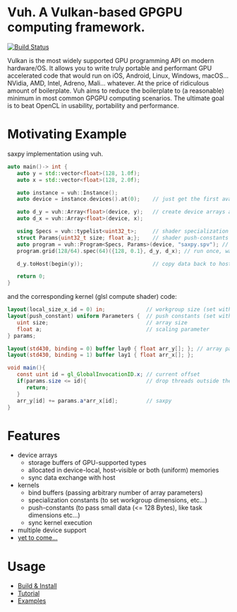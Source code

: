 # Vuh. A Vulkan-based GPGPU computing framework.
[![Build Status](https://travis-ci.org/Glavnokoman/vuh.svg?branch=master)](https://travis-ci.org/Glavnokoman/vuh)

Vulkan is the most widely supported GPU programming API on modern hardware/OS.
It allows you to write truly portable and performant GPU accelerated code that would run on iOS, Android, Linux, Windows, macOS... NVidia, AMD, Intel, Adreno, Mali... whatever.
At the price of ridiculous amount of boilerplate.
Vuh aims to reduce the boilerplate to (a reasonable) minimum in most common GPGPU computing scenarios.
The ultimate goal is to beat OpenCL in usability, portability and performance.

# Motivating Example
saxpy implementation using vuh.
```c++
auto main()-> int {
   auto y = std::vector<float>(128, 1.0f);
   auto x = std::vector<float>(128, 2.0f);

   auto instance = vuh::Instance();
   auto device = instance.devices().at(0);    // just get the first available device

   auto d_y = vuh::Array<float>(device, y);   // create device arrays and copy data
   auto d_x = vuh::Array<float>(device, x);

   using Specs = vuh::typelist<uint32_t>;     // shader specialization constants interface
   struct Params{uint32_t size; float a;};    // shader push-constants interface
   auto program = vuh::Program<Specs, Params>(device, "saxpy.spv"); // load shader
   program.grid(128/64).spec(64)({128, 0.1}, d_y, d_x); // run once, wait for completion

   d_y.toHost(begin(y));                      // copy data back to host

   return 0;
}
```
and the corresponding kernel (glsl compute shader) code:
```glsl
layout(local_size_x_id = 0) in;             // workgroup size (set with .spec(64) on C++ side)
layout(push_constant) uniform Parameters {  // push constants (set with {128, 0.1} on C++ side)
   uint size;                               // array size
   float a;                                 // scaling parameter
} params;

layout(std430, binding = 0) buffer lay0 { float arr_y[]; }; // array parameters
layout(std430, binding = 1) buffer lay1 { float arr_x[]; };

void main(){
   const uint id = gl_GlobalInvocationID.x; // current offset
   if(params.size <= id){                   // drop threads outside the buffer
      return;
   }
   arr_y[id] += params.a*arr_x[id];         // saxpy
}
```

# Features
- device arrays
   + storage buffers of GPU-supported types
   + allocated in device-local, host-visible or both (uniform) memories
   + sync data exchange with host
- kernels
   + bind buffers (passing arbitrary number of array parameters)
   + specialization constants (to set workgroup dimensions, etc...)
   + push-constants (to pass small data (<= 128 Bytes), like task dimensions etc...)
   + sync kernel execution
- multiple device support
- [yet to come...](doc/features_to_come.md)


# Usage
- [Build & Install](doc/build_install.md)
- [Tutorial](doc/tutorial.md)
- [Examples](doc/examples/examples.md)
